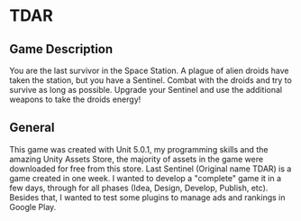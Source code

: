 # TDAR

## Game Description
You are the last survivor in the Space Station. A plague of alien droids have taken the station, but you have a Sentinel. 
Combat with the droids and try to survive as long as possible. Upgrade your Sentinel and use the additional weapons to take the droids energy!

## General
This game was created with Unit 5.0.1, my programming skills and the amazing Unity Assets Store, the majority of assets in the game were downloaded for free from this store.
Last Sentinel (Original name TDAR) is a game created in one week. I wanted to develop a "complete" game it in a few days, through for all phases (Idea, Design, Develop, Publish, etc). Besides that, I wanted to test some plugins to manage ads and rankings in Google Play.

